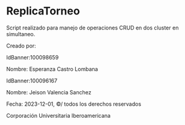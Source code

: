 # ReplicaTorneo
Script realizado para manejo de operaciones CRUD en dos cluster en simultaneo. 

Creado por:

IdBanner:100098659

Nombre: Esperanza Castro Lombana 

IdBanner:100096167

Nombre: Jeison Valencia Sanchez

Fecha: 2023-12-01,  ©/ todos los derechos reservados

Corporación Universitaria Iberoamericana

